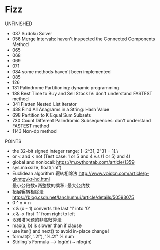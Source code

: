 # Fizz
UNFINISHED
* 037 Sudoku Solver
* 056 Merge Intervals: haven't inspected the Connected Components Method 
* 065 
* 068
* 069
* 071
* 084 some methods haven't been implemented
* 085
* 126 
* 131 Palindrome Partitioning: dynamic programming
* 188 Best Time to Buy and Sell Stock IV: don't understand FASTEST method
* 341 Flatten Nested List Iterator
* 438 Find All Anagrams in a String: Hash Value
* 698 Partition to K Equal Sum Subsets
* 730 Count Different Palindromic Subsequences: don't understand FASTEST method
* 1143 Non-dp method


POINTS
* the 32-bit signed integer range: [−2^31,  2^31 − 1].\
* or < and < not  (Test case: 1 or 5 and 4  v.s (1 or 5) and 4)
* global and nonlocal: https://m.pythontab.com/article/1359
* sys.maxsize, float('inf')
* Euclidean algorithm 辗转相除法 http://www.voidcn.com/article/p-gkmtgvkr-hd.html  
  最小公倍数=两整数的乘积÷最大公约数
* 拓展辗转相除法 https://blog.csdn.net/lanchunhui/article/details/50593075
* 0 ^ n = n
* x & (x - 1) converts the last '1' into '0'
* x & -x first '1' from right to left
* 汉诺塔问题的非递归算法
* max(a, b) is slower than if clause
* use iter() and next() to avoid in-place change!
* format(2, '.2f'), '%.2f' % num
* Stirling's Formula --> log(n!) ~ nlog(n)
